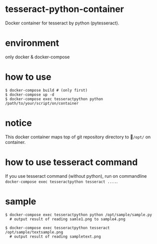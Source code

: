 # tesseract-python-container
Docker container for tesseract by python (pytesseract).

# environment
only docker & docker-compose

# how to use

``` commandline
$ docker-compose build # (only first)
$ docker-compose up -d
$ docker-compose exec tesseractpython python /path/to/your/script/on/container
```

# notice
This docker container maps top of git repository directory to `/opt/` on container. 

# how to use tesseract command
If you use tesseract command (without python), run on commandline `docker-compose exec tesseractpython tesseract ....`.

# sample

```commandline
$ docker-compose exec tesseractpython python /opt/sample/sample.py
  # output result of reading samle1.png to sample4.png

$ docker-compose exec tesseractpython tesseract /opt/sample/textsample.png
  # output result of reading sampletext.png
```

